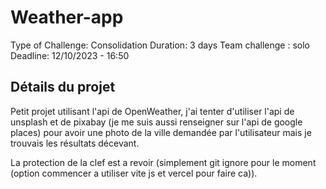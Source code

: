 # Weather-app

Type of Challenge: Consolidation
Duration: 3 days
Team challenge : solo
Deadline: 12/10/2023 - 16:50

## Détails du projet

Petit projet utilisant l'api de OpenWeather, j'ai tenter d'utiliser l'api de unsplash et de pixabay (je me suis aussi renseigner sur l'api de google places) pour avoir une photo de la ville demandée par l'utilisateur mais je trouvais les résultats décevant.

La protection de la clef est a revoir (simplement git ignore pour le moment (option commencer a utiliser vite js et vercel pour faire ca)).

